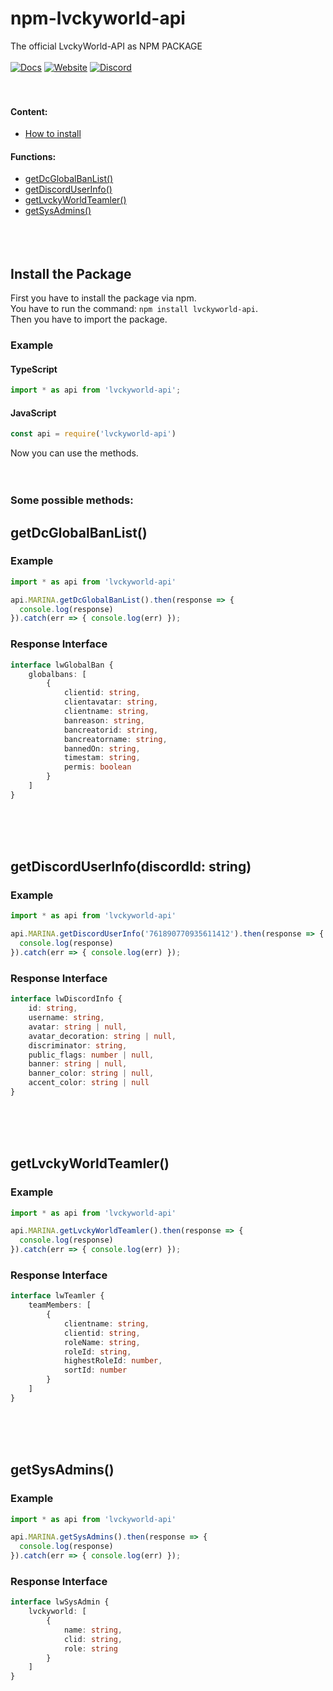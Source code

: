 # npm-lvckyworld-api
The official LvckyWorld-API as NPM PACKAGE <br /> <br />
[![Docs](https://img.shields.io/badge/-DOCUMENTATIONS-007396.svg?logo=Read%20the%20Docs&logoColor=white&longCache=true&style=for-the-badge)](https:///docs.lvckyworld.net/lvckyworld-api/) [![Website](https://img.shields.io/badge/-WEBSITE-FF7139.svg?logo=Firefox%20Browser&logoColor=white&longCache=true&style=for-the-badge)](https://lvckyworld.net/)  [![Discord](https://img.shields.io/badge/-DISCORD-5865F2.svg?logo=Discord&logoColor=white&longCache=true&style=for-the-badge)](https://lvckyworld.net/discord/)
<br /><br /><br />
#### Content:
- [How to install](#Install-the-Package)
#### Functions:
- [getDcGlobalBanList()](#getDcGlobalBanList)
- [getDiscordUserInfo()](#getDiscordUserInfo)
- [getLvckyWorldTeamler()](#getLvckyWorldTeamler)
- [getSysAdmins()](#getSysAdmins)
<br/><br/><br/><br/>

## Install the Package
First you have to install the package via npm.<br />
You have to run the command: `npm install lvckyworld-api`.<br />
Then you have to import the package.

### Example
#### TypeScript
```ts
import * as api from 'lvckyworld-api';
```
#### JavaScript
```js
const api = require('lvckyworld-api')
```
Now you can use the methods.
<br/><br/><br/>
### Some possible methods:

## getDcGlobalBanList()
### Example
```ts
import * as api from 'lvckyworld-api'

api.MARINA.getDcGlobalBanList().then(response => {
  console.log(response)
}).catch(err => { console.log(err) });
```
### Response Interface
```ts
interface lwGlobalBan {
    globalbans: [
        {
            clientid: string,
            clientavatar: string,
            clientname: string,
            banreason: string,
            bancreatorid: string,
            bancreatorname: string,
            bannedOn: string,
            timestam: string,
            permis: boolean
        }
    ]
}
```
<br/><br/><br/>
## getDiscordUserInfo(discordId: string)
### Example
```ts
import * as api from 'lvckyworld-api'

api.MARINA.getDiscordUserInfo('761890770935611412').then(response => {
  console.log(response)
}).catch(err => { console.log(err) });
```
### Response Interface
```ts
interface lwDiscordInfo {
    id: string,
    username: string,
    avatar: string | null,
    avatar_decoration: string | null,
    discriminator: string,
    public_flags: number | null,
    banner: string | null,
    banner_color: string | null,
    accent_color: string | null
}
```
<br/><br/><br/>
## getLvckyWorldTeamler()
### Example
```ts
import * as api from 'lvckyworld-api'

api.MARINA.getLvckyWorldTeamler().then(response => {
  console.log(response)
}).catch(err => { console.log(err) });
```
### Response Interface
```ts
interface lwTeamler {
    teamMembers: [
        {
            clientname: string,
            clientid: string,
            roleName: string,
            roleId: string,
            highestRoleId: number,
            sortId: number
        }
    ]
}
```
<br/><br/><br/>
## getSysAdmins()
### Example
```ts
import * as api from 'lvckyworld-api'

api.MARINA.getSysAdmins().then(response => {
  console.log(response)
}).catch(err => { console.log(err) });
```
### Response Interface
```ts
interface lwSysAdmin {
    lvckyworld: [
        {
            name: string,
            clid: string,
            role: string
        }
    ]
}
```
